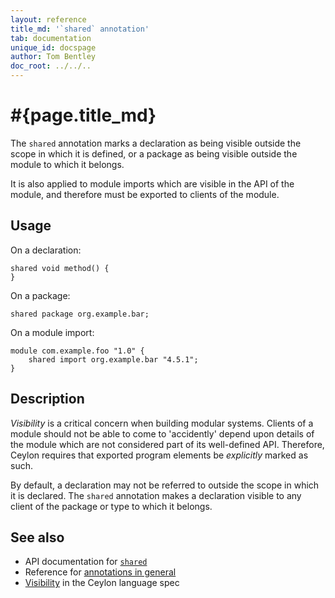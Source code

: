 ```yaml
---
layout: reference
title_md: '`shared` annotation'
tab: documentation
unique_id: docspage
author: Tom Bentley
doc_root: ../../..
---
```


# #{page.title_md}

The `shared` annotation marks a declaration as being visible outside 
the scope in which it is defined, or a package as being visible 
outside the module to which it belongs.

It is also applied to module imports which are visible in the API of 
the module, and therefore must be exported to clients of the module.

## Usage

On a declaration:

<!-- try: -->
    shared void method() {
    }

On a package:

<!-- try: -->
    shared package org.example.bar;

On a module import:

<!-- try: -->
    module com.example.foo "1.0" {
        shared import org.example.bar "4.5.1";
    }

## Description

_Visibility_ is a critical concern when building modular systems.
Clients of a module should not be able to come to 'accidently' 
depend upon details of the module which are not considered part
of its well-defined API. Therefore, Ceylon requires that exported 
program elements be _explicitly_ marked as such.

By default, a declaration may not be referred to outside the scope 
in which it is declared. The `shared` annotation makes a declaration
visible to any client of the package or type to which it belongs.

## See also

* API documentation for [`shared`](#{site.urls.apidoc_1_0}/index.html#shared)
* Reference for [annotations in general](../../structure/annotation/)
* [Visibility](#{site.urls.spec_current}#visibility) in the Ceylon 
  language spec
